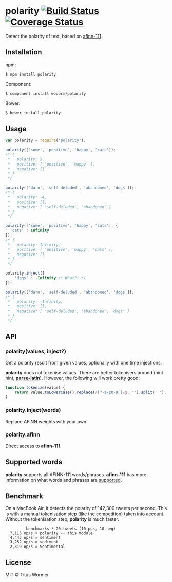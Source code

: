 # polarity [![Build Status](https://img.shields.io/travis/wooorm/polarity.svg?style=flat)](https://travis-ci.org/wooorm/polarity) [![Coverage Status](https://img.shields.io/coveralls/wooorm/polarity.svg?style=flat)](https://coveralls.io/r/wooorm/polarity?branch=master)

Detect the polarity of text, based on [afinn-111](https://github.com/wooorm/afinn-111).

## Installation

npm:
```sh
$ npm install polarity
```

Component:
```sh
$ component install wooorm/polarity
```

Bower:
```sh
$ bower install polarity
```

## Usage

```js
var polarity = require('polarity');

polarity(['some', 'positive', 'happy', 'cats']);
/* {
 *   polarity: 5,
 *   positive: [ 'positive', 'happy' ],
 *   negative: []
 * }
 */

polarity(['darn', 'self-deluded', 'abandoned', 'dogs']);
/* {
 *   polarity: -4,
 *   positive: [],
 *   negative: [ 'self-deluded', 'abandoned' ]
 * }
 */

polarity(['some', 'positive', 'happy', 'cats'], {
  'cats' : Infinity
});
/* {
 *   polarity: Infinity,
 *   positive: [ 'positive', 'happy', 'cats' ],
 *   negative: []
 * }
 */

polarity.inject({
    'dogs' : -Infinity /* What?! */
});

polarity(['darn', 'self-deluded', 'abandoned', 'dogs']);
/* {
 *   polarity: -Infinity,
 *   positive: [],
 *   negative: [ 'self-deluded', 'abandoned', 'dogs' ]
 * }
 */
```

## API

### polarity(values, inject?)

Get a polarity result from given values, optionally with one time injections.

**polarity** does not tokenise values. There are better tokenisers around (hint hint, **[parse-latin](https://github.com/wooorm/parse-latin)**). However, the following will work pretty good:

```js
function tokenize(value) {
    return value.toLowerCase().replace(/[^-a-z0-9 ]/g, '').split(' ');
}
```

### polarity.inject(words)

Replace AFINN weights with your own.

### polarity.afinn

Direct access to **afinn-111**.

## Supported words

**polarity** supports all AFINN-111 words/phrases. **afinn-111** has more information on what words and phrases are [supported](https://github.com/wooorm/afinn-111#supported-words).

## Benchmark

On a MacBook Air, it detects the polarity of 142,300 tweets per second.
This is with a manual tokenisation step (like the competition) taken into account. Without the tokenisation step, **polarity** is much faster.

```
         benchmarks * 20 tweets (10 pos, 10 neg)
  7,115 op/s » polarity -- this module
  4,443 op/s » sentiment
  3,252 op/s » sediment
  2,319 op/s » Sentimental
```

## License

MIT © Titus Wormer
